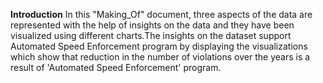 
**Introduction**
In this "Making_Of" document, three aspects of the data are represented with the help of insights on the data and they have been visualized using different charts.The insights on the dataset support Automated Speed Enforcement program by displaying the visualizations which show that reduction in the number of violations over the years is a result of 'Automated Speed Enforcement' program.
